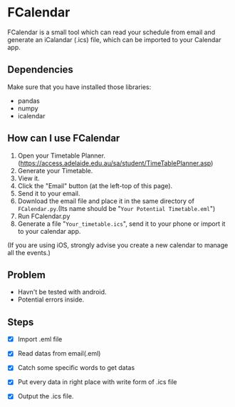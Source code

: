 # FCalendar
FCalendar is a small tool which can read your schedule from email and generate an iCalandar (.ics) file, which can be imported to your Calendar app.

## Dependencies
Make sure that you have installed those libraries:
- pandas
- numpy
- icalendar

## How can I use FCalendar

1. Open your Timetable Planner.(https://access.adelaide.edu.au/sa/student/TimeTablePlanner.asp)
2. Generate your Timetable.
3. View it.
4. Click the "Email" button (at the left-top of this page).
5. Send it to your email.
6. Download the email file and place it in the same directory of `FCalendar.py`.(Its name should be "`Your Potential Timetable.eml`")
7. Run FCalendar.py
8. Generate a file "`Your_timetable.ics`", send it to your phone or import it to your calendar app.

(If you are using iOS, strongly advise you create a new calendar to manage all the events.)

## Problem

- Havn't be tested with android.
- Potential errors inside.

## Steps

- [x] Import .eml file

- [x] Read datas from email(.eml)

- [x] Catch some specific words to get datas

- [x] Put every data in right place with write form of .ics file

- [x] Output the .ics file.


